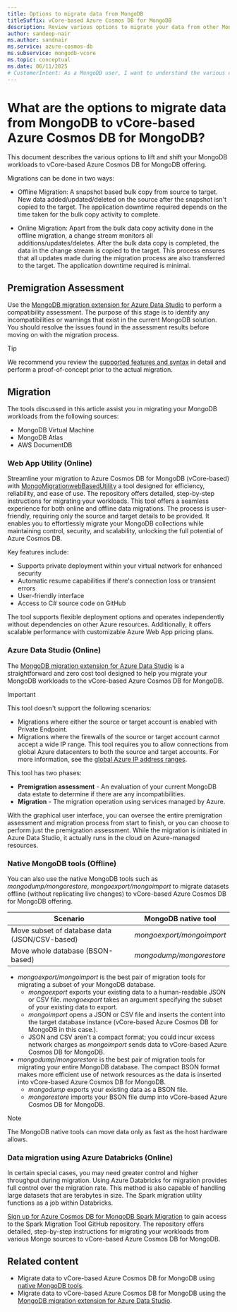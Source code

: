 ```yaml
---
title: Options to migrate data from MongoDB
titleSuffix: vCore-based Azure Cosmos DB for MongoDB
description: Review various options to migrate your data from other MongoDB sources to vCore-based Azure Cosmos DB for MongoDB.
author: sandeep-nair
ms.author: sandnair
ms.service: azure-cosmos-db
ms.subservice: mongodb-vcore
ms.topic: conceptual
ms.date: 06/11/2025
# CustomerIntent: As a MongoDB user, I want to understand the various options available to migrate my data to vCore-based Azure Cosmos DB for MongoDB, so that I can make an informed decision about which option is best for my use case.
---
```


# What are the options to migrate data from MongoDB to vCore-based Azure Cosmos DB for MongoDB?

This document describes the various options to lift and shift your MongoDB workloads to vCore-based Azure Cosmos DB for MongoDB offering.

Migrations can be done in two ways:

- Offline Migration: A snapshot based bulk copy from source to target. New data added/updated/deleted on the source after the snapshot isn't copied to the target. The application downtime required depends on the time taken for the bulk copy activity to complete.

- Online Migration: Apart from the bulk data copy activity done in the offline migration, a change stream monitors all additions/updates/deletes. After the bulk data copy is completed, the data in the change stream is copied to the target. This process ensures that all updates made during the migration process are also transferred to the target. The application downtime required is minimal.

## Premigration Assessment

Use the [MongoDB migration extension for Azure Data Studio](/azure-data-studio/extensions/database-migration-for-mongo-extension) to perform a compatibility assessment. The purpose of this stage is to identify any incompatibilities or warnings that exist in the current MongoDB solution. You should resolve the issues found in the assessment results before moving on with the migration process.

> [!TIP]
> We recommend you review the [supported features and syntax](./compatibility.md) in detail and perform a proof-of-concept prior to the actual migration.

## Migration

The tools discussed in this article assist you in migrating your MongoDB workloads from the following sources:

- MongoDB Virtual Machine
- MongoDB Atlas
- AWS DocumentDB

### Web App Utility (Online)

Streamline your migration to Azure Cosmos DB for MongoDB (vCore-based) with [MongoMigrationwebBasedUtility](https://github.com/AzureCosmosDB/MongoMigrationwebBasedUtility) a tool designed for efficiency, reliability, and ease of use. The repository offers detailed, step-by-step instructions for migrating your workloads. This tool offers a seamless experience for both online and offline data migrations. The process is user-friendly, requiring only the source and target details to be provided. It enables you to effortlessly migrate your MongoDB collections while maintaining control, security, and scalability, unlocking the full potential of Azure Cosmos DB.

Key features include:

- Supports private deployment within your virtual network for enhanced security
- Automatic resume capabilities if there's connection loss or transient errors
- User-friendly interface
- Access to C# source code on GitHub

The tool supports flexible deployment options and operates independently without dependencies on other Azure resources. Additionally, it offers scalable performance with customizable Azure Web App pricing plans. 


### Azure Data Studio (Online)

The [MongoDB migration extension for Azure Data Studio](/azure-data-studio/extensions/database-migration-for-mongo-extension) is a straightforward and zero cost tool designed to help you migrate your MongoDB workloads to the vCore-based Azure Cosmos DB for MongoDB. 

> [!IMPORTANT]
> This tool doesn't support the following scenarios:
> - Migrations where either the source or target account is enabled with Private Endpoint.
> - Migrations where the firewalls of the source or target account cannot accept a wide IP range. This tool requires you to allow connections from global Azure datacenters to both the source and target accounts. For more information, see the [global Azure IP address ranges](/azure/virtual-network/service-tags-overview#discover-service-tags-by-using-downloadable-json-files).


This tool has two phases:

- **Premigration assessment** - An evaluation of your current MongoDB data estate to determine if there are any incompatibilities.
- **Migration** - The migration operation using services managed by Azure.

With the graphical user interface, you can oversee the entire premigration assessment and migration process from start to finish, or you can choose to perform just the premigration assessment. While the migration is initiated in Azure Data Studio, it actually runs in the cloud on Azure-managed resources.

### Native MongoDB tools (Offline)

You can also use the native MongoDB tools such as *mongodump/mongorestore*, *mongoexport/mongoimport* to migrate datasets offline (without replicating live changes) to vCore-based Azure Cosmos DB for MongoDB offering.

| Scenario | MongoDB native tool |
| --- | --- |
| Move subset of database data (JSON/CSV-based) | *mongoexport/mongoimport* |
| Move whole database (BSON-based) | *mongodump/mongorestore* |

- *mongoexport/mongoimport* is the best pair of migration tools for migrating a subset of your MongoDB database.
  - *mongoexport* exports your existing data to a human-readable JSON or CSV file. *mongoexport* takes an argument specifying the subset of your existing data to export.
  - *mongoimport* opens a JSON or CSV file and inserts the content into the target database instance (vCore-based Azure Cosmos DB for MongoDB in this case.).
  - JSON and CSV aren't a compact format; you could incur excess network charges as *mongoimport* sends data to vCore-based Azure Cosmos DB for MongoDB.
- *mongodump/mongorestore* is the best pair of migration tools for migrating your entire MongoDB database. The compact BSON format makes more efficient use of network resources as the data is inserted into vCore-based Azure Cosmos DB for MongoDB.
  - *mongodump* exports your existing data as a BSON file.
  - *mongorestore* imports your BSON file dump into vCore-based Azure Cosmos DB for MongoDB.

> [!NOTE]
> The MongoDB native tools can move data only as fast as the host hardware allows.

### Data migration using Azure Databricks (Online)

In certain special cases, you may need greater control and higher throughput during migration. Using Azure Databricks for migration provides full control over the migration rate. This method is also capable of handling large datasets that are terabytes in size. The Spark migration utility functions as a job within Databricks.

[Sign up  for Azure Cosmos DB for MongoDB Spark Migration](https://forms.office.com/r/cLSRNugFSp) to gain access to the Spark Migration Tool GitHub repository. The repository offers detailed, step-by-step instructions for migrating your workloads from various Mongo sources to vCore-based Azure Cosmos DB for MongoDB.


## Related content

- Migrate data to vCore-based Azure Cosmos DB for MongoDB using [native MongoDB tools](how-to-migrate-native-tools.md).
- Migrate data to vCore-based Azure Cosmos DB for MongoDB using the [MongoDB migration extension for Azure Data Studio](/azure-data-studio/extensions/database-migration-for-mongo-extension).
